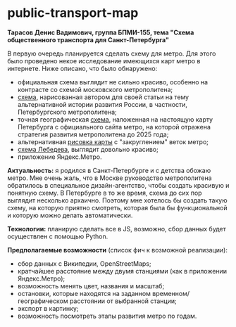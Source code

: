 # public-transport-map

**Тарасов Денис Вадимович, группа БПМИ-155, тема "Схема общественного транспорта для Санкт-Петербурга"**

В первую очередь планируется сделать схему для метро. Для этого было проведено некое исследование имеющихся карт метро в интернете. Ниже описано, что было обнаружено:

- официальная схема выглядит не сильно красиво, особенно на контрасте со схемой московского метрополитена;
- [схема](http://vignette3.wikia.nocookie.net/althistory/images/2/2a/%D0%9F%D0%B5%D1%82%D0%B5%D1%80%D0%B1%D1%83%D1%80%D0%B3%D1%81%D0%BA%D0%BE%D0%B5_%D0%BC%D0%B5%D1%82%D1%80%D0%BE.png/revision/latest?cb=20140401121732&path-prefix=ru), нарисованная автором для своей статьи на тему альтернативной истории развития России, в частности, Петербургского метрополитена;
- точная географическая [схема](http://www.metro.spb.ru/uploads/img/map/metromap2025.jpg), наложенная на настоящую карту Петербурга с официального сайта метро, на которой отражена стратегия развития метрополитена до 2025 года;
- альтернативная [рисовка карты](http://img-fotki.yandex.ru/get/6521/84280170.32/0_7b6d4_e660a013_XXL.jpg) с "закруглением" веток метро;
- [схема Лебедева](https://www.artlebedev.ru/metro/), выглядит довольно красиво;
- приложение Яндекс.Метро.

**Актуальность:** я родился в Санкт-Петербурге и с детства обожаю метро. Мне очень жаль, что в Москве руководство метрополитена обратилось в специальное дизайн-агентство, чтобы создать красивую и понятную схему. В Петербурге в то же время, схема до сих пор выглядит несколько архаично. Поэтому мне хотелось бы создать такую схему, на которую приятно смотреть, которая была бы функциональной и которую можно делать автоматически.

**Технологии:** планирую сделать все в JS, возможно, сбор данных будет осуществлен с помощью Python.

**Предполагаемые возможности** (список фич к возможной реализации):
- сбор данных с Википедии, OpenStreetMaps;
- кратчайшее расстояние между двумя станциями (как в приложении Яндекс.Метро);
- возможность менять цвет, названия и масштаб;
- остановки, которые находятся на заданном временном/географическом расстоянии от выбранной станции;
- экспорт в картинку;
- возможность посмотреть этапы развития метро по годам.
